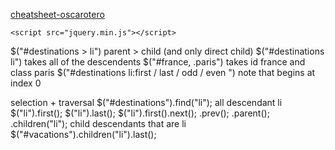 [cheatsheet-oscarotero](https://oscarotero.com/jquery/)

    <script src="jquery.min.js"></script>

$("#destinations > li")   parent > child (and only direct child)
$("#destinations li")     takes all of the descendents
$("#france, .paris")      takes id france and class paris
$("#destinations li:first / last / odd / even ") note that begins at index 0

selection         + traversal
$("#destinations").find("li");    all descendant li
$("li").first();
$("li").last();
$("li").first().next();
.prev();
.parent();
.children("li");    child descendants that are li
 $("#vacations").children("li").last();